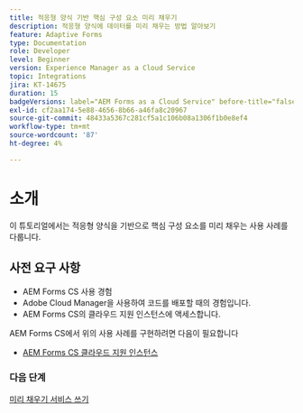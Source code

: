 ```yaml
---
title: 적응형 양식 기반 핵심 구성 요소 미리 채우기
description: 적응형 양식에 데이터를 미리 채우는 방법 알아보기
feature: Adaptive Forms
type: Documentation
role: Developer
level: Beginner
version: Experience Manager as a Cloud Service
topic: Integrations
jira: KT-14675
duration: 15
badgeVersions: label="AEM Forms as a Cloud Service" before-title="false"
exl-id: cf2aa174-5e88-4656-8b66-a46fa8c20967
source-git-commit: 48433a5367c281cf5a1c106b08a1306f1b0e8ef4
workflow-type: tm+mt
source-wordcount: '87'
ht-degree: 4%

---
```


# 소개

이 튜토리얼에서는 적응형 양식을 기반으로 핵심 구성 요소를 미리 채우는 사용 사례를 다룹니다.

## 사전 요구 사항

* AEM Forms CS 사용 경험
* Adobe Cloud Manager을 사용하여 코드를 배포할 때의 경험입니다.
* AEM Forms CS의 클라우드 지원 인스턴스에 액세스합니다.

AEM Forms CS에서 위의 사용 사례를 구현하려면 다음이 필요합니다

* [AEM Forms CS 클라우드 지원 인스턴스](https://experienceleague.adobe.com/docs/experience-manager-learn/cloud-service/forms/developing-for-cloud-service/intellij-and-aem-sync.html?lang=en#set-up-aem-author-instance)

### 다음 단계

[미리 채우기 서비스 쓰기](./pre-fill-service.md)
